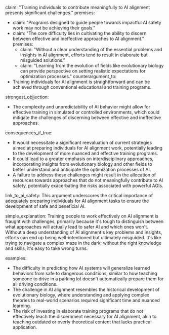 claim: "Training individuals to contribute meaningfully to AI alignment presents significant challenges."
premises:
  - claim: "Programs designed to guide people towards impactful AI safety work may not be achieving their goals."
  - claim: "The core difficulty lies in cultivating the ability to discern between effective and ineffective approaches to AI alignment."
    premises:
      - claim: "Without a clear understanding of the essential problems and insights in AI alignment, efforts tend to result in elaborate but misguided solutions."
      - claim: "Learning from the evolution of fields like evolutionary biology can provide perspective on setting realistic expectations for optimization processes."
counterargument_to:
  - Training individuals for AI alignment is straightforward and can be achieved through conventional educational and training programs.

strongest_objjection:
  - The complexity and unpredictability of AI behavior might allow for effective training in simulated or controlled environments, which could mitigate the challenges of discerning between effective and ineffective approaches.

consequences_if_true:
  - It would necessitate a significant reevaluation of current strategies aimed at preparing individuals for AI alignment work, potentially leading to the development of more nuanced and effective training programs.
  - It could lead to a greater emphasis on interdisciplinary approaches, incorporating insights from evolutionary biology and other fields to better understand and anticipate the optimization processes of AI.
  - A failure to address these challenges might result in the allocation of resources towards approaches that do not meaningfully contribute to AI safety, potentially exacerbating the risks associated with powerful AGIs.

link_to_ai_safety: This argument underscores the critical importance of adequately preparing individuals for AI alignment tasks to ensure the development of safe and beneficial AI.

simple_explanation: Training people to work effectively on AI alignment is fraught with challenges, primarily because it's tough to distinguish between what approaches will actually lead to safer AI and which ones won't. Without a deep understanding of AI alignment's key problems and insights, efforts can end up being well-intentioned but ultimately misguided. It's like trying to navigate a complex maze in the dark; without the right knowledge and skills, it's easy to take wrong turns.

examples:
  - The difficulty in predicting how AI systems will generalize learned behaviors from safe to dangerous conditions, similar to how teaching someone to drive in a parking lot doesn't automatically prepare them for all driving conditions.
  - The challenge in AI alignment resembles the historical development of evolutionary biology, where understanding and applying complex theories to real-world scenarios required significant time and nuanced learning.
  - The risk of investing in elaborate training programs that do not effectively teach the discernment necessary for AI alignment, akin to teaching outdated or overly theoretical content that lacks practical application.